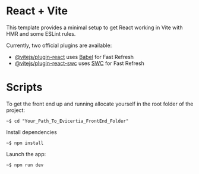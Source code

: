 # React + Vite

This template provides a minimal setup to get React working in Vite with HMR and some ESLint rules.

Currently, two official plugins are available:

- [@vitejs/plugin-react](https://github.com/vitejs/vite-plugin-react/blob/main/packages/plugin-react/README.md) uses [Babel](https://babeljs.io/) for Fast Refresh
- [@vitejs/plugin-react-swc](https://github.com/vitejs/vite-plugin-react-swc) uses [SWC](https://swc.rs/) for Fast Refresh

# Scripts

To get the front end up and running allocate yourself in the root folder of the project:  
```
~$ cd "Your_Path_To_Evicertia_FrontEnd_Folder"
```

Install dependencies
```
~$ npm install
```

Launch the app:
```
~$ npm run dev
```